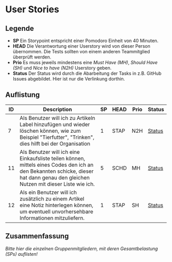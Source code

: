 # User Stories

## Legende

- **SP** Ein Storypoint entspricht einer Pomodoro Einheit von 40 Minuten.
- **HEAD** Die Verantwortung einer Userstory wird von dieser Person übernommen. Die Tests sollten von einem anderen Teammitglied überprüft werden.
- **Prio** Es muss jeweils mindestens eine *Must Have (MH)*, *Should Have (SH)* und *Nice to have (N2H)* Userstory geben.
- **Status** Der Status wird durch die Abarbeitung der Tasks in z.B. GitHub Issues abgebildet. Hier ist nur die Verlinkung dorthin.

## Auflistung

| ID   | Description                                                  | SP   | HEAD | Prio | Status |
| ---- | ------------------------------------------------------------ | ---- | ---- | ---- | ------ |
| 7    | Als Benutzer will ich zu Artikeln Label hinzufügen und wieder löschen können, wie zum Beispiel "Tierfutter", "Trinken", dies hilft bei der Organisation | 1    | STAP | N2H  | [Status](https://github.com/TGM-HIT/syt5-gek1051-mobile-application-listsrdpliste/issues/6#issue-1618697685)     |
| 11   | Als Benutzer will ich eine Einkaufsliste teilen können, mittels eines Codes den ich an den Bekannten schicke, dieser hat dann genau den gleichen Nutzen mit dieser Liste wie ich. | 5    | SCHD | MH   | [Status](https://github.com/TGM-HIT/syt5-gek1051-mobile-application-listsrdpliste/issues/11#issue-1620432155)    |
| 12   | Als ein Benutzer will ich zusätzlich zu einem Artikel eine Notiz hinterlegen können, um eventuell unvorhersehbare Informationen mitzuliefern. | 1    | STAP | SH   | [Status](https://github.com/TGM-HIT/syt5-gek1051-mobile-application-listsrdpliste/issues/12#issue-1620433363)    |

## Zusammenfassung

*Bitte hier die einzelnen Gruppenmitgliedern, mit deren Gesamtbelastung (SPs) auflisten!*
